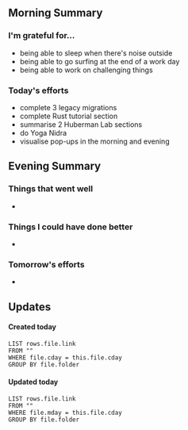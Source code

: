 ## Morning Summary

### I'm grateful for...
- being able to sleep when there's noise outside
- being able to go surfing at the end of a work day
- being able to work on challenging things

### Today's efforts
- complete 3 legacy migrations
- complete Rust tutorial section
- summarise 2 Huberman Lab sections
- do Yoga Nidra
- visualise pop-ups in the morning and evening

## Evening Summary

### Things that went well
- 

### Things I could have done better
- 

### Tomorrow's efforts
- 

## Updates 
#### Created today
```dataview
LIST rows.file.link
FROM ""
WHERE file.cday = this.file.cday
GROUP BY file.folder
```

#### Updated today
```dataview
LIST rows.file.link
FROM ""
WHERE file.mday = this.file.cday
GROUP BY file.folder
```
